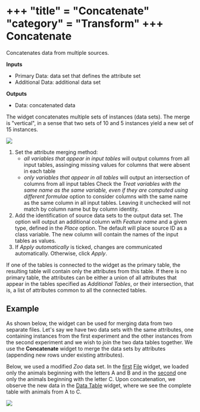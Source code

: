 +++
"title" = "Concatenate"
"category" = "Transform"
+++
Concatenate
===========

Concatenates data from multiple sources.

**Inputs**

- Primary Data: data set that defines the attribute set
- Additional Data: additional data set

**Outputs**

- Data: concatenated data

The widget concatenates multiple sets of instances (data sets). The merge is "vertical", in a sense that two sets of 10 and 5 instances yield a new set of 15 instances.

![](../images/Concatenate.png)

1. Set the attribute merging method:
   - *all variables that appear in input tables* will output columns from all input tables, assinging missing values for columns that were absent in each table
   - *only variables that appear in all tables* will output an intersection of columns from all input tables
   Check the *Treat variables with the same name as the same variable, even if they are computed using different formulae* option to consider columns with the same name as the same column in all input tables. Leaving it unchecked will not match by column name but by column identity.
2. Add the identification of source data sets to the output data set. The option will output an additional column with *Feature name* and a given type, defined in the *Place* option. The default will place source ID as a class variable. The new column will contain the names of the input tables as values.
3. If *Apply automatically* is ticked, changes are communicated automatically. Otherwise, click *Apply*.

If one of the tables is connected to the widget as the primary table, the resulting table will contain only the attributes from this table. If there is no primary table, the attributes can be either a union of all attributes that appear in the tables specified as *Additional Tables*, or their intersection, that is, a list of attributes common to all the connected tables.

Example
-------

As shown below, the widget can be used for merging data from two separate files. Let's say we have two data sets with the same attributes, one containing instances from the first experiment and the other instances from the second experiment and we wish to join the two data tables together. We use the **Concatenate** widget to merge the data sets by attributes (appending new rows under existing attributes).

Below, we used a modified *Zoo* data set. In the [first](http://file.biolab.si/datasets/zoo-first.tab) [File](../data/file.md) widget, we loaded only the animals beginning with the letters A and B and in the [second](http://file.biolab.si/datasets/zoo-second.tab) one only the animals beginning with the letter C. Upon concatenation, we observe the new data in the [Data Table](../../data/datatable/) widget, where we see the complete table with animals from A to C.

![](../images/Concatenate-Example.png)
